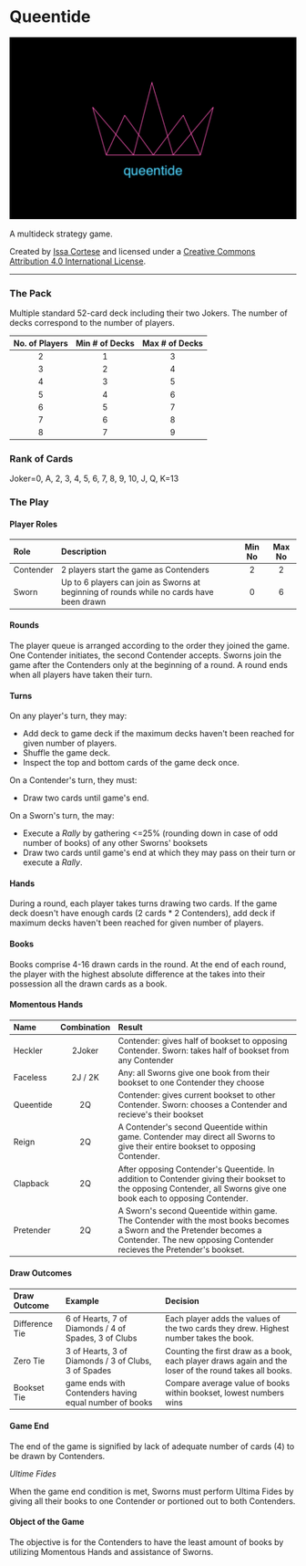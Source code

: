 # Queentide

![logo](./assets/crown.png)

A multideck strategy game.

Created by [Issa Cortese](./MAINTAINERS.md) and licensed under a [Creative Commons Attribution 4.0 International License][cc-by].

[cc-by]: http://creativecommons.org/licenses/by/4.0/

---

### The Pack

Multiple standard 52-card deck including their two Jokers. The number of decks correspond to the number of players.

| No. of Players | Min # of Decks | Max # of Decks |
| :-: | :-: | :-: |
| 2 | 1 | 3 |
| 3 | 2 | 4 |
| 4 | 3 | 5 |
| 5 | 4 | 6 |
| 6 | 5 | 7 |
| 7 | 6 | 8 |
| 8 | 7 | 9 |

### Rank of Cards

Joker=0, A, 2, 3, 4, 5, 6, 7, 8, 9, 10, J, Q, K=13

### The Play

#### Player Roles

| Role | Description | Min No | Max No |
| :- | :- | :-: | :-: |
| Contender | 2 players start the game as Contenders | 2 | 2 |
| Sworn | Up to 6 players can join as Sworns at beginning of rounds while no cards have been drawn | 0 | 6 |

#### Rounds

The player queue is arranged according to the order they joined the game. One Contender initiates, the second Contender accepts. Sworns join the game after the Contenders only at the beginning of a round. A round ends when all players have taken their turn.

#### Turns

On any player's turn, they may:
- Add deck to game deck if the maximum decks haven't been reached for given number of players.
- Shuffle the game deck.
- Inspect the top and bottom cards of the game deck once.

On a Contender's turn, they must:
- Draw two cards until game's end.

On a Sworn's turn, the may:
- Execute a *Rally* by gathering <=25% (rounding down in case of odd number of books) of any other Sworns' booksets
- Draw two cards until game's end at which they may pass on their turn or execute a *Rally*.
    
#### Hands

During a round, each player takes turns drawing two cards. If the game deck doesn't have enough cards (2 cards * 2 Contenders), add deck if maximum decks haven't been reached for given number of players.

#### Books

Books comprise 4-16 drawn cards in the round. At the end of each round, the player with the highest absolute difference at the takes into their possession all the drawn cards as a book.

#### Momentous Hands

| Name | Combination | Result |
| :- | :-: | :- |
| Heckler | 2Joker | Contender: gives half of bookset to opposing Contender. Sworn: takes half of bookset from any Contender |
| Faceless | 2J / 2K | Any: all Sworns give one book from their bookset to one Contender they choose |
| Queentide | 2Q | Contender: gives current bookset to other Contender. Sworn: chooses a Contender and recieve's their bookset |
| Reign | 2Q | A Contender's second Queentide within game. Contender may direct all Sworns to give their entire bookset to opposing Contender. |
| Clapback | 2Q | After opposing Contender's Queentide. In addition to Contender giving their bookset to the opposing Contender, all Sworns give one book each to opposing Contender. |
| Pretender | 2Q | A Sworn's second Queentide within game. The Contender with the most books becomes a Sworn and the Pretender becomes a Contender. The new opposing Contender recieves the Pretender's bookset. |

#### Draw Outcomes

| Draw Outcome | Example | Decision |
| :- | :- | :- |
| Difference Tie | 6 of Hearts, 7 of Diamonds / 4 of Spades, 3 of Clubs | Each player adds the values of the two cards they drew. Highest number takes the book. |
| Zero Tie | 3 of Hearts, 3 of Diamonds / 3 of Clubs, 3 of Spades | Counting the first draw as a book, each player draws again and the loser of the round takes all books. |
| Bookset Tie | game ends with Contenders having equal number of books | Compare average value of books within bookset, lowest numbers wins |

#### Game End

The end of the game is signified by lack of adequate number of cards (4) to be drawn by Contenders. 

*Ultime Fides*

When the game end condition is met, Sworns must perform Ultima Fides by giving all their books to one Contender or portioned out to both Contenders.

#### Object of the Game

The objective is for the Contenders to have the least amount of books by utilizing Momentous Hands and assistance of Sworns.
